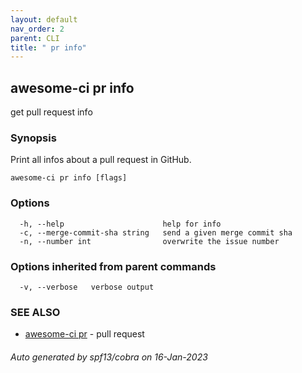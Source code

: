 ```yaml
---
layout: default
nav_order: 2
parent: CLI
title: " pr info"
---
```

## awesome-ci pr info

get pull request info

### Synopsis

Print all infos about a pull request in GitHub.

```
awesome-ci pr info [flags]
```

### Options

```
  -h, --help                      help for info
  -c, --merge-commit-sha string   send a given merge commit sha
  -n, --number int                overwrite the issue number
```

### Options inherited from parent commands

```
  -v, --verbose   verbose output
```

### SEE ALSO

* [awesome-ci pr](/commands/awesome-ci_pr/)	 - pull request

###### Auto generated by spf13/cobra on 16-Jan-2023
